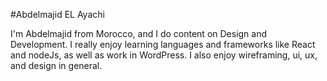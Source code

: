 #Abdelmajid EL Ayachi

I'm Abdelmajid from Morocco, and I do content on Design and Development. I really enjoy learning languages and frameworks like React and nodeJs, as well as work in WordPress. I also enjoy wireframing, ui, ux, and design in general.
